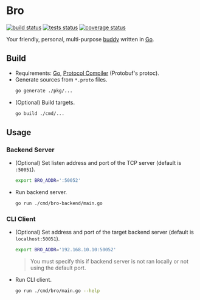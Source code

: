 # Bro

[![build status](https://img.shields.io/github/actions/workflow/status/threeal/bro/build.yml?branch=main)](https://github.com/threeal/bro/actions/workflows/build.yml)
[![tests status](https://img.shields.io/testspace/pass-ratio/threeal/threeal:bro/main)](https://threeal.testspace.com/projects/threeal:bro)
[![coverage status](https://img.shields.io/coveralls/github/threeal/bro/main)](https://coveralls.io/github/threeal/bro)

Your friendly, personal, multi-purpose [buddy](https://en.wiktionary.org/wiki/buddy) written in [Go](https://go.dev/).

## Build

- Requirements: [Go](https://go.dev/doc/install), [Protocol Compiler](https://github.com/protocolbuffers/protobuf#protocol-compiler-installation) (Protobuf's protoc).
- Generate sources from `*.proto` files.
  ```sh
  go generate ./pkg/...
  ```
- (Optional) Build targets.
  ```sh
  go build ./cmd/...
  ```

## Usage

### Backend Server

- (Optional) Set listen address and port of the TCP server (default is `:50051`).
  ```sh
  export BRO_ADDR=':50052'
  ```
- Run backend server.
  ```sh
  go run ./cmd/bro-backend/main.go
  ```

### CLI Client

- (Optional) Set address and port of the target backend server (default is `localhost:50051`).
  ```sh
  export BRO_ADDR='192.168.10.10:50052'
  ```
  > You must specify this if backend server is not ran locally or not using the default port.
- Run CLI client.
  ```sh
  go run ./cmd/bro/main.go --help
  ```
